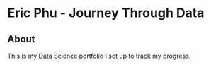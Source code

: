 # Eric Phu - Journey Through Data
## About
This is my Data Science portfolio I set up to track my progress.

